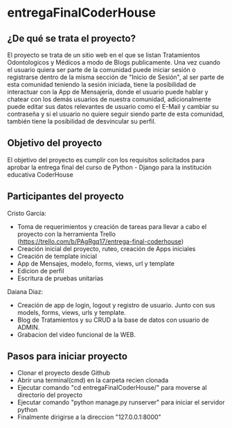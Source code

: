 # entregaFinalCoderHouse
## ¿De qué se trata el proyecto?
El proyecto se trata de un sitio web en el que se listan Tratamientos Odontologicos y Médicos a modo de Blogs publicamente.
Una vez cuando el usuario quiera ser parte de la comunidad puede iniciar sesión o registrarse dentro de la misma sección de "Inicio de Sesión", al ser parte de esta comunidad teniendo la sesión iniciada, tiene la posibilidad de interactuar con la App de Mensajería, donde el usuario puede hablar y chatear con los demás usuarios de nuestra comunidad, adicionalmente puede editar sus datos relevantes de usuario como el E-Mail y cambiar su contraseña y si el usuario no quiere seguir siendo parte de esta comunidad, también tiene la posibilidad de desvincular su perfil.

## Objetivo del proyecto
El objetivo del proyecto es cumplir con los requisitos solicitados para aprobar la entrega final del curso de Python - Django para la institución educativa CoderHouse

## Participantes del proyecto
Cristo García: 
- Toma de requerimientos y creación de tareas para llevar a cabo el proyecto con la herramienta Trello (https://trello.com/b/PAgRgq17/entrega-final-coderhouse)
- Creación inicial del proyecto, ruteo, creación de Apps iniciales
- Creación de template inicial
- App de Mensajes, modelo, forms, views, url y template
- Edicion de perfil
- Escritura de pruebas unitarias

Daiana Diaz:
- Creación de app de login, logout y registro de usuario. Junto con sus models, forms, views, urls y template.
- Blog de Tratamientos y su CRUD a la base de datos con usuario de ADMIN.
- Grabacion del video funcional de la WEB.

## Pasos para iniciar proyecto
- Clonar el proyecto desde Github
- Abrir una terminal(cmd) en la carpeta recien clonada
- Ejecutar comando "cd entregaFinalCoderHouse/" para moverse al directorio del proyecto
- Ejecutar comando "python manage.py runserver" para iniciar el servidor python
- Finalmente dirigirse a la direccion "127.0.0.1:8000"
